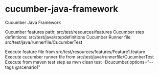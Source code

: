 # cucumber-java-framework
Cucumber Java Framework

Cucumber features path: src/test/resources/features
Cucumber step definitions: src/test/java/stepdefinitions
Cucumber Runner file: src/test/java/runnerfile/CucumberTest


Execute feature file from src/test/resources/features/Feature1.feature
Execute cucumber runner file from src/test/java/runnerfile/CucumberTest
Execute from maven test step as mvn clean test -Dcucumber.options="--tags @scenario1"
